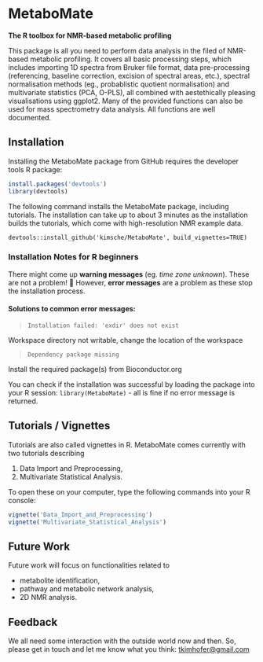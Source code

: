 # MetaboMate
**The R toolbox for NMR-based metabolic profiling**


This package is all you need to perform data analysis in the filed of NMR-based metabolic profiling. It covers all basic processing steps, which includes importing 1D spectra from Bruker file format, data pre-processing (referencing, baseline correction, excision of spectral areas, etc.), spectral normalisation methods (eg., probablistic quotient normalisation) and multivariate statistics (PCA, O-PLS), all combined with aestethically pleasing visualisations using ggplot2. Many of the provided functions can also be used for mass spectrometry data analysis. All functions are well documented.

## Installation 
Installing the MetaboMate package from GitHub requires the developer tools R package:
```r
install.packages('devtools')
library(devtools)
```

The following command installs the MetaboMate package, including tutorials. The installation can take up to about 3 minutes as the installation builds the tutorials, which come with high-resolution NMR example data.

`devtools::install_github('kimsche/MetaboMate', build_vignettes=TRUE)`


### Installation Notes for R beginners

There might come up **warning messages** (eg. *time zone unknown*). These are not a problem! :pray:
However, **error messages** are a problem as these stop the installation process. 

#### Solutions to common error messages: 

>`Installation failed: 'exdir' does not exist`

Workspace directory not writable, change the location of the workspace

>`Dependency package missing`

Install the required package(s) from Bioconductor.org

You can check if the installation was successful by loading the package into your R session: `library(MetaboMate)` - all is fine if no error message is returned.


## Tutorials / Vignettes
Tutorials are also called vignettes in R. MetaboMate comes currently with two tutorials describing

1. Data Import and Preprocessing,
2. Multivariate Statistical Analysis.

To open these on your computer, type the following commands into your R console:
```r
vignette('Data_Import_and_Preprocessing')
vignette('Multivariate_Statistical_Analysis')
```

## Future Work
Future work will focus on functionalities related to 
- metabolite identification, 
- pathway and metabolic network analysis, 
- 2D NMR analysis.

## Feedback
We all need some interaction with the outside world now and then. So, please get in touch and let me know what you think: tkimhofer@gmail.com

